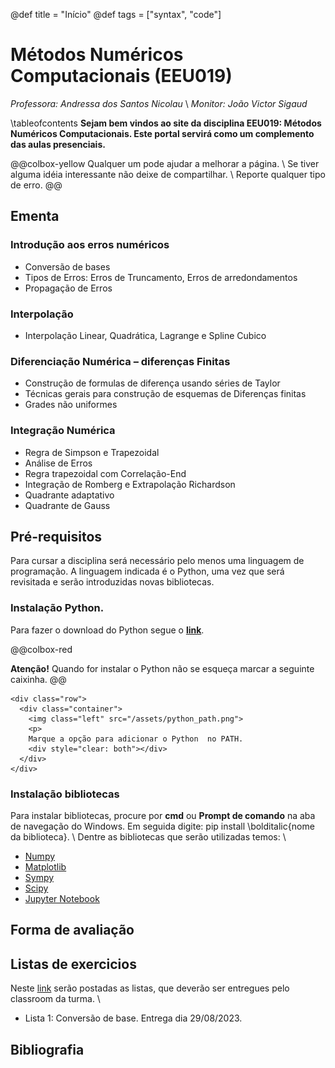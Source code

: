 @def title = "Início"
@def tags = ["syntax", "code"]

# Métodos Numéricos Computacionais (EEU019)

*Professora: Andressa dos Santos Nicolau*
\\
*Monitor: João Victor Sigaud*

\tableofcontents <!-- you can use \toc as well -->
**Sejam bem vindos ao site da disciplina EEU019: Métodos Numéricos Computacionais. Este portal servirá como um complemento das aulas presenciais.**

@@colbox-yellow
Qualquer um pode ajudar a melhorar a página.
\\
Se tiver alguma idéia interessante não deixe de compartilhar.
\\
Reporte qualquer tipo de erro.
@@


<!-- This section is meant as a refresher if you're new to Franklin.
Have a look at both how the website renders and the corresponding markdown (`index.md`).
Modify at will to get a feeling for how things work!

Ps: if you want to modify the header or footer or the general look of the website, adjust the files in
* `src/_css/` and
* `src/_html_parts/`. -->

## Ementa

### Introdução aos erros numéricos
* Conversão de bases
* Tipos de Erros: Erros de Truncamento, Erros de arredondamentos
* Propagação de Erros

### Interpolação
* Interpolação Linear, Quadrática, Lagrange e Spline Cubico

### Diferenciação Numérica – diferenças Finitas

* Construção de formulas de diferença usando séries de Taylor
* Técnicas gerais para construção de esquemas de Diferenças finitas
* Grades não uniformes

### Integração Numérica

* Regra de Simpson e Trapezoidal
* Análise de Erros
* Regra trapezoidal com Correlação-End
* Integração de Romberg e Extrapolação Richardson
* Quadrante adaptativo
* Quadrante de Gauss




<!-- ## Cronograma -->



<!-- The [standard markdown syntax](https://github.com/adam-p/markdown-here/wiki/Markdown-Cheatsheet) can be used such as titles using `#`, lists:

* element with **bold**
* element with _emph_

or code-blocks `inline` or with highlighting (note the `@def hascode = true` in the source to allow [highlight.js](https://highlightjs.org/) to do its job):

```julia
abstract type Point end
struct PointR2{T<:Real} <: Point
    x::T
    y::T
end
struct PointR3{T<:Real} <: Point
    x::T
    y::T
    z::T
end
function len(p::T) where T<:Point
  sqrt(sum(getfield(p, η)^2 for η ∈ fieldnames(T)))
end
```

You can also quote stuff

> You must have chaos within you to ...

or have tables:

| English         | Mandarin   |
| --------------- | ---------- |
| winnie the pooh | 维尼熊      |

Note that you may have to do a bit of CSS-styling to get these elements to look the way you want them (the same holds for the whole page in fact). -->

<!-- ### Symbols and html entities -->

<!-- If you want a dollar sign you have to escape it like so: \$, you can also use html entities like so: &rarr; or &pi; or, if you're using Juno for instance, you can use `\pi[TAB]` to insert the symbol as is: π (it will be converted to a html entity).[^1]

If you want to show a backslash, just use it like so: \ ; if you want to force a line break, use a ` \\ ` like \\ so (this is on a new line).[^blah]

If you want to show a backtick, escape it like so: \` and if you want to show a tick in inline code use double backticks like ``so ` ...``.

Footnotes are nice too:

[^1]: this is the text for the first footnote, you can style all this looking at `.fndef` elements; note that the whole footnote definition is _expected to be on the same line_.
[^blah]: and this is a longer footnote with some blah from veggie ipsum: turnip greens yarrow ricebean rutabaga endive cauliflower sea lettuce kohlrabi amaranth water spinach avocado daikon napa cabbage asparagus winter purslane kale. Celery potato scallion desert raisin horseradish spinach carrot soko. -->

## Pré-requisitos
Para cursar a disciplina será necessário pelo menos uma linguagem de programação. A linguagem indicada é o Python, uma vez que será revisitada e serão introduzidas novas bibliotecas.
### Instalação Python.
Para fazer o download do Python segue o [**link**](https://www.python.org/downloads/).

@@colbox-red

**Atenção!** Quando for instalar o Python não se esqueça marcar a seguinte caixinha.
@@

~~~
<div class="row">
  <div class="container">
    <img class="left" src="/assets/python_path.png">
    <p>
    Marque a opção para adicionar o Python  no PATH.
    <div style="clear: both"></div>      
  </div>
</div>
~~~
### Instalação bibliotecas

Para instalar bibliotecas, procure por **cmd** ou **Prompt de comando** na aba de navegação do Windows. Em seguida digite: pip install \bolditalic{nome da biblioteca}.
\\
Dentre as bibliotecas que serão utilizadas temos:
\\
* [Numpy](https://numpy.org/install/)
* [Matplotlib](https://matplotlib.org/stable/users/getting_started/index.html#installation-quick-start)
* [Sympy](https://docs.sympy.org/latest/install.html#installation)
* [Scipy](https://scipy.org/install/)
* [Jupyter Notebook](https://jupyter.org/install)


<!-- ### Divs

It is sometimes useful to have a short way to make a part of the page belong to a div so that it can be styled separately.
You can do this easily with Franklin by using `@@divname ... @@`.
For instance, you could want a blue background behind some text.

@@colbox-blue
Here we go! (this is styled in the css sheet with name "colbox-blue").
@@

Since it's just a `<div>` block, you can put this construction wherever you like and locally style your text. -->

<!-- ### LaTeX and Maths

Essentially three things are imitated from LaTeX

1. you can introduce definitions using `\newcommand`
2. you can use hyper-references with `\eqref`, `\cite`, ...
3. you can show nice maths (via KaTeX)

The definitions can be introduced in the page or in the `config.md` (in which case they're available everywhere as opposed to just in that page).
For instance, the commands `\scal` and `\R` are defined in the config file (see `src/config.md`) and can directly be used whereas the command `\E` is defined below (and therefore only available on this page):

\newcommand{\E}[1]{\mathbb E\left[#1\right]}

Now we can write something like

$$  \varphi(\E{X}) \le \E{\varphi(X)}. \label{equation blah} $$

since we've given it the label `\label{equation blah}`, we can refer it like so: \eqref{equation blah} which can be convenient for pages that are math-heavy.

In a similar vein you can cite references that would be at the bottom of the page: \citep{noether15, bezanson17}.

**Note**: the LaTeX commands you define can also incorporate standard markdown (though not in a math environment) so for instance let's define a silly `\bolditalic` command.

\newcommand{\bolditalic}[1]{_**!#1**_} <!--_ ignore this comment, it helps atom to not get confused by the trailing underscore when highlighting the code but is not necessary.-->

<!-- and use it \bolditalic{here for example}.

Here's another quick one, a command to change the color:

\newcommand{\col}[2]{~~~<span style="color:~~~#1~~~">~~~!#2~~~</span>~~~}

This is \col{blue}{in blue} or \col{#bf37bc}{in #bf37bc}.

### A quick note on whitespaces

For most commands you will use `#k` to refer to the $k$-th argument as in LaTeX.
In order to reduce headaches, this forcibly introduces a whitespace on the left of whatever is inserted which, usually, changes nothing visible (e.g. in a math settings).
However there _may be_ situations where you do not want this to happen and you know that the insertion will not clash with anything else.
In that case, you should simply use `!#k` which will not introduce that whitespace.
It's probably easier to see this in action:

\newcommand{\pathwith}[1]{`/usr/local/bin/#1`}
\newcommand{\pathwithout}[1]{`/usr/local/bin/!#1`}

* with: \pathwith{script.jl}, there's a whitespace you don't want 🚫
* without: \pathwithout{script.jl} here there isn't ✅

### Raw HTMLbold

You can include raw HTML by just surrounding a block with `~~~`.
Not much more to add.
This may be useful for local custom layouts like having a photo next to a text in a specific way. -->

<!-- ~~~
<div class="row">
  <div class="container">
    <img class="left" src="/_assets/python/python_path.png">
    <p>
    Marine iguanas are truly splendid creatures. They're found on the Gálapagos islands, have skin that basically acts as a solar panel, can swim and may have the ability to adapt their body size depending on whether there's food or not.
    </p>
    <p>
    Evolution is cool.
    </p>
    <div style="clear: both"></div>      
  </div>
</div>
~~~

**Note 1**: again, entire such blocks can be made into latex-like commands via `\newcommand{\mynewblock}[1]{...}`.

**Note 2**: whatever is in a raw HTML block is *not* further processed (so you can't have LaTeX in there for instance). A partial way around this is to use `@@...` blocks which *will* be recursively parsed. The following code gives the same result as above with the small difference that there is LaTeX being processed in the inner div.

@@row
@@container
@@left ![](/assets/rndimg.jpg) @@
@@
Marine iguanas are **truly splendid** creatures. They're not found in equations like $\exp(-i\pi)+1$. But they're still quite cool. -->
<!-- ~~~
<div style="clear: both"></div>
~~~
@@ --> 

## Forma de avaliação

<!-- Here are a few empty pages connecting to the menu links to show where files can go and the resulting paths. (It's probably best if you look at the source folder for this).

* [menu 1](/menu1/)
* [menu 2](/menu2/)
* [menu 3](/menu3/) -->
  
## Listas de exercicios
Neste [link](https://drive.google.com/drive/folders/1UOh8y9Y3vtNBY4IW-5IFBf8w35NTdtee?usp=sharing) serão postadas as listas, que deverão ser entregues pelo classroom da turma.
\\
* Lista 1: Conversão de base. Entrega dia 29/08/2023.


## Bibliografia


<!-- ~~~
<div class="image-container">
  <div>
    <img src="assets/livro1.png" alt="Imagem 1">
    <p></p>
  </div>
  <div>
    <img src="assets/livro2.png" alt="Imagem 2">
    <p></p>
  </div>
  <div>
    <img src="assets/livro3.png" alt="Imagem 3">
    <p></p>
  </div>
  <div>
    <img src="assets/livro4.png" alt="Imagem 3">
    <p></p>
  </div>
</div>
~~~ -->

<!-- * \biblabel{noether15}{Noether (1915)} **Noether**,  Körper und Systeme rationaler Funktionen, 1915.
* \biblabel{bezanson17}{Bezanson et al. (2017)} **Bezanson**, **Edelman**, **Karpinski** and **Shah**, [Julia: a fresh approach to numerical computing](https://julialang.org/research/julia-fresh-approach-BEKS.pdf), SIAM review 2017. -->